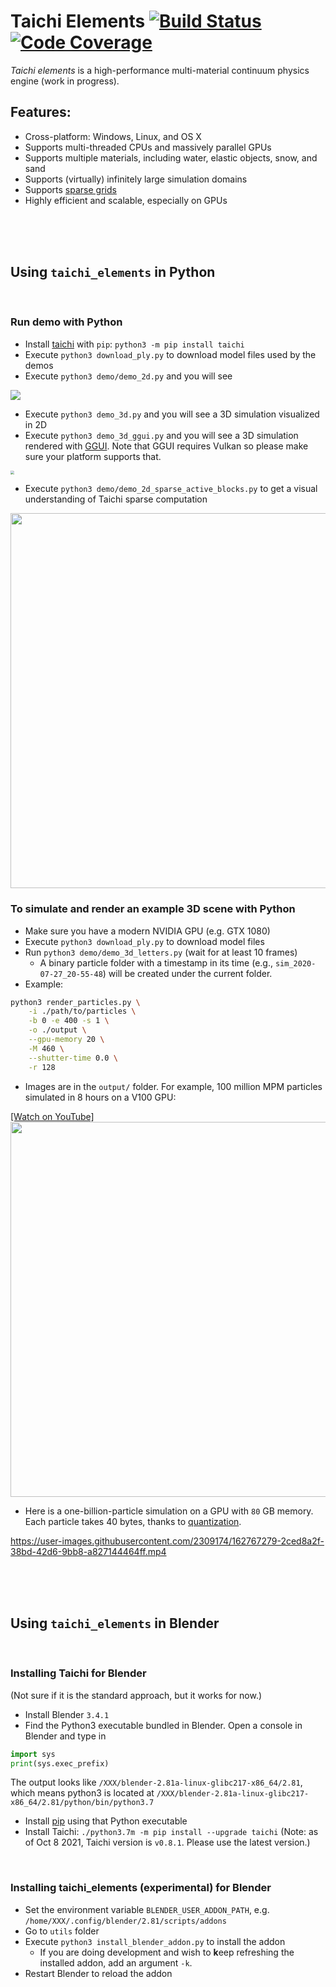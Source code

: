 # Taichi Elements [![Build Status](https://travis-ci.com/taichi-dev/taichi_elements.svg?branch=master)](https://travis-ci.com/taichi-dev/taichi_elements) [![Code Coverage](https://codecov.io/gh/taichi-dev/taichi_elements/branch/master/graph/badge.svg)](https://codecov.io/gh/taichi-dev/taichi_elements)
*Taichi elements* is a high-performance multi-material continuum physics engine (work in progress).

## Features:

- Cross-platform: Windows, Linux, and OS X
- Supports multi-threaded CPUs and massively parallel GPUs
- Supports multiple materials, including water, elastic objects, snow, and sand
- Supports (virtually) infinitely large simulation domains
- Supports [sparse grids](https://docs.taichi.graphics/lang/articles/advanced/sparse)
- Highly efficient and scalable, especially on GPUs

<br><br><br>

## Using `taichi_elements` in Python

<br>

### Run demo with Python

 - Install [taichi](https://github.com/taichi-dev/taichi) with `pip`: `python3 -m pip install taichi`
 - Execute `python3 download_ply.py` to download model files used by the demos
 - Execute `python3 demo/demo_2d.py` and you will see

<img src="https://github.com/yuanming-hu/public_files/raw/master/graphics/elements/demo_2d.gif">

 - Execute `python3 demo_3d.py` and you will see a 3D simulation visualized in 2D
 - Execute `python3 demo_3d_ggui.py` and you will see a 3D simulation rendered with [GGUI](https://docs.taichi.graphics/lang/articles/misc/ggui). Note that GGUI requires Vulkan so please make sure your platform supports that.

<img src="https://github.com/taichi-dev/public_files/raw/master/taichi_elements/demo_3d_ggui.gif" style="zoom:40%;" />

 - Execute `python3 demo/demo_2d_sparse_active_blocks.py` to get a visual understanding of Taichi sparse computation

<img src="https://raw.githubusercontent.com/taichi-dev/public_files/master/taichi_elements/sparse_mpm_active_blocks.gif" height="600px">

<br>

### To simulate and render an example 3D scene with Python
- Make sure you have a modern NVIDIA GPU (e.g. GTX 1080)
- Execute `python3 download_ply.py` to download model files
- Run `python3 demo/demo_3d_letters.py` (wait for at least 10 frames)
   - A binary particle folder with a timestamp in its time (e.g., `sim_2020-07-27_20-55-48`) will be created under the current folder.
- Example:

 ```bash
python3 render_particles.py \
     -i ./path/to/particles \
     -b 0 -e 400 -s 1 \
     -o ./output \
     --gpu-memory 20 \
     -M 460 \
     --shutter-time 0.0 \
     -r 128
 ```
 - Images are in the `output/` folder. For example, 100 million MPM particles simulated in 8 hours on a V100 GPU:

[[Watch on YouTube]](https://youtu.be/klMDVUzFFnk)
<img src="https://raw.githubusercontent.com/taichi-dev/public_files/master/taichi_elements/100Mparticles.jpg" height="600px">

- Here is a one-billion-particle simulation on a GPU with `80` GB memory. Each particle takes 40 bytes, thanks to [quantization](https://github.com/taichi-dev/quantaichi).

https://user-images.githubusercontent.com/2309174/162767279-2ced8a2f-38bd-42d6-9bb8-a827144464ff.mp4

<br><br><br>

## Using `taichi_elements` in Blender

<br>

### Installing Taichi for Blender
(Not sure if it is the standard approach, but it works for now.)
 - Install Blender `3.4.1`
 - Find the Python3 executable bundled in Blender. Open a console in Blender and type in
 ```python
 import sys
 print(sys.exec_prefix)
 ```
  The output looks like `/XXX/blender-2.81a-linux-glibc217-x86_64/2.81`, which means python3 is located at `/XXX/blender-2.81a-linux-glibc217-x86_64/2.81/python/bin/python3.7`
 - Install [pip](https://pip.pypa.io/en/stable/installing/) using that Python executable
 - Install Taichi: `./python3.7m -m pip install --upgrade taichi` (Note: as of Oct 8 2021, Taichi version is `v0.8.1`. Please use the latest version.)

<br>

### Installing taichi_elements (experimental) for Blender
 - Set the environment variable `BLENDER_USER_ADDON_PATH`, e.g. `/home/XXX/.config/blender/2.81/scripts/addons`
 - Go to `utils` folder
 - Execute `python3 install_blender_addon.py` to install the addon
   - If you are doing development and wish to **k**eep refreshing the installed addon, add an argument `-k`.
 - Restart Blender to reload the addon
